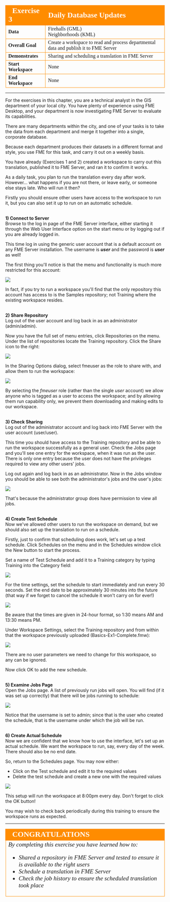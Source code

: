 <!--Exercise Section-->


<table style="border-spacing: 0px;border-collapse: collapse;font-family:serif">
<tr>
<td width=25% style="vertical-align:middle;background-color:darkorange;border: 2px solid darkorange">
<i class="fa fa-cogs fa-lg fa-pull-left fa-fw" style="color:white;padding-right: 12px;vertical-align:text-top"></i>
<span style="color:white;font-size:x-large;font-weight: bold">Exercise 3</span>
</td>
<td style="border: 2px solid darkorange;background-color:darkorange;color:white">
<span style="color:white;font-size:x-large;font-weight: bold">Daily Database Updates</span>
</td>
</tr>

<tr>
<td style="border: 1px solid darkorange; font-weight: bold">Data</td>
<td style="border: 1px solid darkorange">Firehalls (GML)<br>Neighborhoods (KML)</td>
</tr>

<tr>
<td style="border: 1px solid darkorange; font-weight: bold">Overall Goal</td>
<td style="border: 1px solid darkorange">Create a workspace to read and process departmental data and publish it to FME Server</td>
</tr>

<tr>
<td style="border: 1px solid darkorange; font-weight: bold">Demonstrates</td>
<td style="border: 1px solid darkorange">Sharing and scheduling a translation in FME Server</td>
</tr>

<tr>
<td style="border: 1px solid darkorange; font-weight: bold">Start Workspace</td>
<td style="border: 1px solid darkorange">None</td>
</tr>

<tr>
<td style="border: 1px solid darkorange; font-weight: bold">End Workspace</td>
<td style="border: 1px solid darkorange">None</td>
</tr>

</table>

---

For the exercises in this chapter, you are a technical analyst in the GIS department of your local city. You have plenty of experience using FME Desktop, and your department is now investigating FME Server to evaluate its capabilities.

There are many departments within the city, and one of your tasks is to take the data from each department and merge it together into a single, corporate database.

Because each department produces their datasets in a different format and style, you use FME for this task, and carry it out on a weekly basis.   

You have already (Exercises 1 and 2) created a workspace to carry out this translation, published it to FME Server, and ran it to confirm it works.

As a daily task, you plan to run the translation every day after work. However... what happens if you are not there, or leave early, or someone else stays late. Who will run it then?

Firstly you should ensure other users have access to the workspace to run it, but you can also set it up to run on an automatic schedule. 


<br>**1) Connect to Server**
<br>Browse to the log in page of the FME Server interface, either starting it through the Web User Interface option on the start menu or by logging out if you are already logged in.

This time log in using the generic user account that is a default account on any FME Server installation. The username is ***user*** and the password is ***user*** as well!

The first thing you'll notice is that the menu and functionality is much more restricted for this account:

![](./Images/Img1.224.Ex3.UserMenu.png)

In fact, if you try to run a workspace you'll find that the only repository this account has access to is the Samples repository; not Training where the existing workspace resides.


<br>**2) Share Repository**
<br>Log out of the user account and log back in as an administrator (admin/admin). 

Now you have the full set of menu entries, click Repositories on the menu. Under the list of repositories locate the Training repository. Click the Share icon to the right:

![](./Images/Img1.225.Ex3.ShareButton.png)

In the Sharing Options dialog, select fmeuser as the role to share with, and allow them to run the workspace: 

![](./Images/Img1.226.Ex3.ShareDialog.png)

By selecting the *fmeuser* role (rather than the single *user* account) we allow anyone who is tagged as a user to access the workspace; and by allowing them run capability only, we prevent them downloading and making edits to our workspace.


<br>**3) Check Sharing**
<br>Log out of the administrator account and log back into FME Server with the user account (user/user). 

This time you should have access to the Training repository and be able to run the workspace successfully as a general user. Check the Jobs page and you'll see one entry for the workspace, when it was run as the user. There is only one entry because the user does not have the privileges required to view any other users' jobs.

Log out again and log back in as an administrator. Now in the Jobs window you should be able to see both the administrator's jobs and the user's jobs:

![](./Images/Img1.227.Ex3.MultiUserJobsList.png)

That's because the administrator group does have permission to view all jobs.


<br>**4) Create Test Schedule**
<br>Now we've allowed other users to run the workspace on demand, but we should also set up the translation to run on a schedule.

Firstly, just to confirm that scheduling does work, let's set up a test schedule. Click Schedules on the menu and in the Schedules window click the New button to start the process. 

Set a name of Test Schedule and add it to a Training category by typing Training into the Category field:

![](./Images/Img1.228.Ex3.NewScheduleAndCategory.png)

For the time settings, set the schedule to start immediately and run every 30 seconds. Set the end date to be approximately 30 minutes into the future (that way if we forget to cancel the schedule it won't carry on for ever!)

![](./Images/Img1.229.Ex3.NewScheduleSetSchedule.png)

Be aware that the times are given in 24-hour format, so 1:30 means AM and 13:30 means PM.

Under Workspace Settings, select the Training repository and from within that the workspace previously uploaded (Basics-Ex1-Complete.fmw):

![](./Images/Img1.230.Ex3.NewScheduleWorkspace.png) 

There are no user parameters we need to change for this workspace, so any can be ignored.

Now click OK to add the new schedule.


<br>**5) Examine Jobs Page**
<br>Open the Jobs page. A list of previously run jobs will open. You will find (if it was set up correctly) that there will be jobs running to schedule:

![](./Images/Img1.231.Ex3.NewScheduleJobs.png)

Notice that the username is set to admin; since that is the user who created the schedule, that is the username under which the job will be run.


<br>**6) Create Actual Schedule**
<br>Now we are confident that we know how to use the interface, let's set up an actual schedule. We want the workspace to run, say, every day of the week. There should also be no end date.

So, return to the Schedules page. You may now either:

- Click on the Test schedule and edit it to the required values
- Delete the test schedule and create a new one with the required values

![](./Images/Img1.232.Ex3.UpdatedSchedule.png)

This setup will run the workspace at 8:00pm every day. Don't forget to click the OK button!

You may wish to check back periodically during this training to ensure the workspace runs as expected.

---

<!--Exercise Congratulations Section--> 

<table style="border-spacing: 0px">
<tr>
<td style="vertical-align:middle;background-color:darkorange;border: 2px solid darkorange">
<i class="fa fa-thumbs-o-up fa-lg fa-pull-left fa-fw" style="color:white;padding-right: 12px;vertical-align:text-top"></i>
<span style="color:white;font-size:x-large;font-weight: bold;font-family:serif">CONGRATULATIONS</span>
</td>
</tr>

<tr>
<td style="border: 1px solid darkorange">
<span style="font-family:serif; font-style:italic; font-size:larger">
By completing this exercise you have learned how to:
<br>
<ul><li>Shared a repository in FME Server and tested to ensure it is available to the right users</li>
<li>Schedule a translation in FME Server</li>
<li>Check the job history to ensure the scheduled translation took place</li></ul>
</span>
</td>
</tr>
</table>